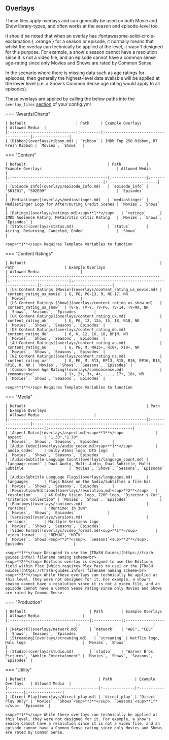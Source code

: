 ## Overlays

These files apply overlays and can generally be used on both Movie and Show library-types, and often works at the season and episode-level too.

It should be noted that when an overlay has :fontawesome-solid-circle-exclamation:{ .orange } for a season or episode, it 
normally means that whilst the overlay can technically be applied at the level, it wasn't designed for this purpose. For 
example, a show's season cannot have a resolution since it is not a video file, and an episode cannot have a common 
sense age-rating since only Movies and Shows are rated by Common Sense. 

In the scenario where there is missing data such as age ratings for episodes, then generally the highest-level data 
available will be applied at the lower level (i.e. a Show's Common Sense age rating would apply to all episodes).

These overlays are applied by calling the below paths into the `overlay_files` [section](../../config/files.md) of your config.yml

=== "Awards/Charts"

    | Default                      | Path     | Example Overlays                     | Allowed Media  |
    |:-----------------------------|:---------|:-------------------------------------|:---------------|
    | [Ribbon](overlays/ribbon.md) | `ribbon` | IMDb Top 250 Ribbon, RT Fresh Ribbon | `Movies`, `Shows`  |

=== "Content"

    | Default                                    | Path           | Example Overlays                                 | Allowed Media         |
    |:-------------------------------------------|:---------------|:-------------------------------------------------|:----------------------|
    | [Episode Info](overlays/episode_info.md)   | `episode_info` | "S01E01", "S02E09"                               | `Episodes`              |
    | [Mediastinger](overlays/mediastinger.md)   | `mediastinger` | Mediastinger Logo for After/During Credit Scenes | `Movies`, `Shows`         |
    | [Ratings](overlays/ratings.md)<sup>**1**</sup>   | `ratings`      | IMDb Audience Rating, Metacritic Critic Rating   | `Movies`, `Shows`, `Episodes` |
    | [Status](overlays/status.md)               | `status`       | Airing, Returning, Canceled, Ended               | `Shows`                 |

    <sup>**1**</sup> Requires Template Variables to function

=== "Content Ratings"

    | Default                                                           | Path                      | Example Overlays                                      | Allowed Media                  |
    |:------------------------------------------------------------------|:--------------------------|:------------------------------------------------------|:-------------------------------|
    | [US Content Ratings (Movie)](overlays/content_rating_us_movie.md) | `content_rating_us_movie` | G, PG, PG-13, R, NC-17, NR                            | `Movies`                       |
    | [US Content Ratings (Show)](overlays/content_rating_us_show.md)   | `content_rating_us_show`  | TV-G, TV-Y, TV-PG, TV-14, TV-MA, NR                   | `Shows`, `Seasons`, `Episodes`       |
    | [UK Content Ratings](overlays/content_rating_uk.md)               | `content_rating_uk`       | U, PG, 12, 12a, 15, 18, R18, NR                       | `Movies`, `Shows`, `Seasons`, `Episodes` |
    | [DE Content Ratings](overlays/content_rating_de.md)               | `content_rating_de`       | 0, 6, 12, 16, 18, BPjM, NR                            | `Movies`, `Shows`, `Seasons`, `Episodes` |
    | [AU Content Ratings](overlays/content_rating_au.md)               | `content_rating_au`       | G, PG, M, MA15+, R18+, X18+, NR                       | `Movies`, `Shows`, `Seasons`, `Episodes` |
    | [NZ Content Ratings](overlays/content_rating_nz.md)               | `content_rating_nz`       | G, PG, M, R13, RP13, R15, R16, RP16, R18, RP18, R, NR | `Movies`, `Shows`, `Seasons`, `Episodes` |
    | [Common Sense Age Rating](overlays/commonsense.md)                | `commonsense`             | 1+, 2+, 3+, 4+, ..., 17+, 18+, NR                     | `Movies`, `Shows`, `Seasons`, `Episodes` |

    <sup>**1**</sup> Requires Template Variables to function

=== "Media"

    | Default                                                     | Path             | Example Overlays                                                          | Allowed Media                        |
    |:------------------------------------------------------------|:-----------------|:--------------------------------------------------------------------------|:-------------------------------------|
    | [Aspect Ratio](overlays/aspect.md)<sup>**1**</sup>              | `aspect`         | "1.33","1.78"                                                             | `Movies`, `Shows`, `Seasons`, `Episodes`     |
    | [Audio Codec](overlays/audio_codec.md)<sup>**1**</sup>          | `audio_codec`    | Dolby Atmos logo, DTS logo                                                | `Movies`, `Shows`, `Seasons`, `Episodes`     |
    | [Audio/Subtitle Language Count](overlays/language_count.md) | `language_count` | Dual-Audio, Multi-Audio, Dual-Subtitle, Multi-Subtitle                    | `Movies`, `Shows`, `Seasons`, `Episodes`     |
    | [Audio/Subtitle Language Flags](overlays/languages.md)      | `languages`      | Flags Based on the Audio/Subtitles a file has                             | `Movies`, `Shows`, `Seasons`, `Episodes`     |
    | [Resolution/Editions](overlays/resolution.md)<sup>**2**</sup>   | `resolution`     | 4K Dolby Vision logo, 720P logo, "Director's Cut", "Criterion Collection" | `Movies`, `Shows`, `Episodes`              |
    | [Runtimes](overlays/runtimes.md)                            | `runtimes`       | "Runtime: 1h 30m"                                                         | `Movies`, `Shows`, `Episodes`              |
    | [Versions](overlays/versions.md)                            | `versions`       | Multiple Versions logo                                                    | `Movies`, `Shows`, `Seasons`, `Episodes`     |
    | [Video Format](overlays/video_format.md)<sup>**1**</sup>        | `video_format`   | "REMUX", "HDTV"                                                           | `Movies`, `Shows`<sup>**3**</sup>, `Seasons`<sup>**3**</sup>, Episodes`                     |

    <sup>**1**</sup> Designed to use the [TRaSH Guides](https://trash-guides.info/) filename naming scheme<br>
    <sup>**2**</sup> Editions overlay is designed to use the Editions field within Plex [which requires Plex Pass to use] or the [TRaSH Guides](https://trash-guides.info/) filename naming scheme<br>
    <sup>**3**</sup> While these overlays can technically be applied at this level, they were not designed for it. For example, a show's season cannot have a resolution since it is not a video file, and an episode cannot have a Common Sense rating since only Movies and Shows are rated by Common Sense.


=== "Production"

    | Default                            | Path        | Example Overlays                                | Allowed Media                   |
    |:-----------------------------------|:------------|:------------------------------------------------|:--------------------------------|
    | [Network](overlays/network.md)     | `network`   | "ABC", "CBS"                                    | `Shows`, `Seasons`, `Episodes`        |
    | [Streaming](overlays/streaming.md)   | `streaming` | Netflix logo, Hulu logo                         | `Movies`, `Shows`                   |
    | [Studio](overlays/studio.md)       | `studio`    | "Warner Bros. Pictures", "Amblin Entertainment" | `Movies`, `Shows`, `Seasons`, `Episodes` |

=== "Utility"

    | Default                                | Path          | Example Overlays   | Allowed Media  |
    |:---------------------------------------|:--------------|:-------------------|:---------------|
    | [Direct Play](overlays/direct_play.md) | `direct_play` | "Direct Play Only" | `Movies`, `Shows`<sup>**3**</sup>, `Seasons`<sup>**1**</sup>, `Episodes` |

    <sup>**1**</sup> While these overlays can technically be applied at this level, they were not designed for it. For example, a show's season cannot have a resolution since it is not a video file, and an episode cannot have a Common Sense rating since only Movies and Shows are rated by Common Sense.
